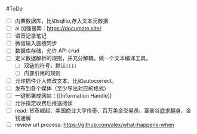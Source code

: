 #ToDo 
- [ ] 内置数据库，比如sqlite,存入文本元数据
- [ ] ai 加强搜索：https://documate.site/
- [ ] 语音记录笔记
- [ ] 微信输入直接同步
- [ ] 数据库存储，允许 API crud
- [ ] 定义数据解析的规则，并充分解耦。做一个文本编译工具。
	- [ ] 双链的符号，默认`[[]]`
	- [ ] 内部引用的规则
- [ ] 允许插件介入修改文本，比如autocorrect。
- [ ] 发布到各个媒体（至少导出对应的格式）
- [ ] 一键部署成网站：[[Information Handle]]
- [ ] 允许指定收费后推送阅读
- [ ] read: 货币崛起、美国商业大亨传奇、百万美金交易员、富豪谷底求翻身、金钱通解
- [ ] review url process: https://github.com/alex/what-happens-when